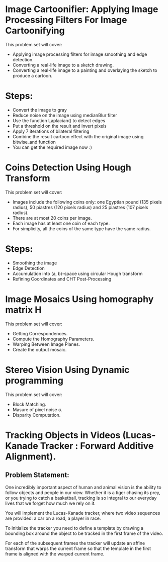 # Image Cartoonifier: Applying Image Processing Filters For Image Cartoonifying

This problem set will cover:
- Applying image processing filters for image smoothing and edge detection.
- Converting a real-life image to a sketch drawing.
- Converting a real-life image to a painting and overlaying the sketch to produce a cartoon. 

#  Steps:
-  Convert the image to gray
-  Reduce noise on the image using medianBlur filter
-  Use the function Laplacian() to detect edges
-  Put a threshold on the result and invert pixels
-  Apply 7 iterations of bilateral filtering
-  Combine the result cartoon effect with the original image using bitwise_and function
-  You can get the required image now :)

# Coins Detection Using Hough Transform

This problem set will cover:
- Images include the following coins only: one Egyptian pound (135 pixels radius), 50 piastres (120 pixels radius) and 25 piastres (107 pixels radius).
- There are at most 20 coins per image.
- Each image has at least one coin of each type.
- For simplicity, all the coins of the same type have the same radius.

#  Steps:
-  Smoothing the image
-  Edge Detection
-  Accumulation into (a, b)-space using circular Hough transform
-  Refining Coordinates and CHT Post-Processing

# Image Mosaics Using homography matrix H

This problem set will cover:
- Getting Correspondences.
- Compute the Homography Parameters.
- Warping Between Image Planes.
- Create the output mosaic.

# Stereo Vision Using Dynamic programming

This problem set will cover:
- Block Matching.
- Masure of pixel noise σ.
- Disparity Computation.

# Tracking Objects in Videos (Lucas-Kanade Tracker : Forward Additive Alignment).

## Problem Statement:
One incredibly important aspect of human and animal vision is the ability to follow objects and people in our view. Whether it is a tiger chasing its prey, or you trying to catch a basketball, tracking is so integral to our everyday lives that we forget how much we rely on it.

You will implement the Lucas-Kanade tracker, where two video sequences are provided: a car on a road, a player in race.

To initialize the tracker you need to define a template by drawing a bounding box around the object to be tracked in the first frame of the video.

For each of the subsequent frames the tracker will update an affine transform that warps the current frame so that the template in the first frame is aligned with the warped current frame.

